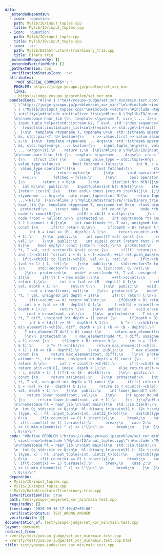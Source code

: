 ```yaml
---
data:
  _extendedDependsOn:
  - icon: ':question:'
    path: Mylib/IO/input_tuples.cpp
    title: Mylib/IO/input_tuples.cpp
  - icon: ':question:'
    path: Mylib/IO/input_tuple.cpp
    title: Mylib/IO/input_tuple.cpp
  - icon: ':x:'
    path: Mylib/DataStructure/Trie/binary_trie.cpp
    title: Binary trie
  _extendedRequiredBy: []
  _extendedVerifiedWith: []
  _pathExtension: cpp
  _verificationStatusIcon: ':x:'
  attributes:
    '*NOT_SPECIAL_COMMENTS*': ''
    PROBLEM: https://judge.yosupo.jp/problem/set_xor_min
    links:
    - https://judge.yosupo.jp/problem/set_xor_min
  bundledCode: "#line 1 \"test/yosupo-judge/set_xor_min/main.test.cpp\"\n#define PROBLEM\
    \ \"https://judge.yosupo.jp/problem/set_xor_min\"\n\n#include <iostream>\n#line\
    \ 3 \"Mylib/IO/input_tuples.cpp\"\n#include <vector>\n#include <tuple>\n#include\
    \ <utility>\n#include <initializer_list>\n#line 6 \"Mylib/IO/input_tuple.cpp\"\
    \n\nnamespace haar_lib {\n  template <typename T, size_t ... I>\n  static void\
    \ input_tuple_helper(std::istream &s, T &val, std::index_sequence<I ...>){\n \
    \   (void)std::initializer_list<int>{(void(s >> std::get<I>(val)), 0) ...};\n\
    \  }\n\n  template <typename T, typename U>\n  std::istream& operator>>(std::istream\
    \ &s, std::pair<T, U> &value){\n    s >> value.first >> value.second;\n    return\
    \ s;\n  }\n\n  template <typename ... Args>\n  std::istream& operator>>(std::istream\
    \ &s, std::tuple<Args ...> &value){\n    input_tuple_helper(s, value, std::make_index_sequence<sizeof\
    \ ... (Args)>());\n    return s;\n  }\n}\n#line 8 \"Mylib/IO/input_tuples.cpp\"\
    \n\nnamespace haar_lib {\n  template <typename ... Args>\n  class InputTuples\
    \ {\n    struct iter {\n      using value_type = std::tuple<Args ...>;\n     \
    \ value_type value;\n      bool fetched = false;\n      int N, c = 0;\n\n    \
    \  value_type operator*(){\n        if(not fetched){\n          std::cin >> value;\n\
    \        }\n        return value;\n      }\n\n      void operator++(){\n     \
    \   ++c;\n        fetched = false;\n      }\n\n      bool operator!=(iter &) const\
    \ {\n        return c < N;\n      }\n\n      iter(int N): N(N){}\n    };\n\n \
    \   int N;\n\n  public:\n    InputTuples(int N): N(N){}\n\n    iter begin() const\
    \ {return iter(N);}\n    iter end() const {return iter(N);}\n  };\n\n  template\
    \ <typename ... Args>\n  auto input_tuples(int N){\n    return InputTuples<Args\
    \ ...>(N);\n  }\n}\n#line 3 \"Mylib/DataStructure/Trie/binary_trie.cpp\"\n\nnamespace\
    \ haar_lib {\n  template <typename T, unsigned int B>\n  class binary_trie {\n\
    \  protected:\n    struct node {\n      int count;\n      node *ch[2];\n     \
    \ node(): count(0){\n        ch[0] = ch[1] = nullptr;\n      }\n    };\n\n   \
    \ node *root = nullptr;\n\n  protected:\n    int count(node *t) const {return\
    \ t ? t->count : 0;}\n\n    int count(node *t, T val, unsigned int depth = 1)\
    \ const {\n      if(!t) return 0;\n\n      if(depth > B) return t->count;\n\n\
    \      int b = (val >> (B - depth)) & 1;\n      return count(t->ch[b], val, depth\
    \ + 1);\n    }\n\n  public:\n    int count(T val) const {\n      return count(root,\
    \ val);\n    }\n\n  public:\n    int size() const {return root ? root->count :\
    \ 0;}\n    bool empty() const {return !root;}\n\n  protected:\n    void to_list(node\
    \ *t, T val, std::vector<T> &ret) const {\n      if(!t) return;\n      if(!t->ch[0]\
    \ and !t->ch[1]) for(int i = 0; i < t->count; ++i) ret.push_back(val);\n\n   \
    \   if(t->ch[0]) to_list(t->ch[0], val << 1, ret);\n      if(t->ch[1]) to_list(t->ch[1],\
    \ (val << 1) | 1, ret);\n    }\n\n  public:\n    std::vector<T> to_list() const\
    \ {\n      std::vector<T> ret;\n      to_list(root, 0, ret);\n      return ret;\n\
    \    }\n\n  protected:\n    node* insert(node *t, T val, unsigned int depth =\
    \ 1){\n      if(!t) t = new node();\n\n      ++(t->count);\n      if(depth > B)\
    \ return t;\n\n      int b = (val >> (B - depth)) & 1;\n      t->ch[b] = insert(t->ch[b],\
    \ val, depth + 1);\n      return t;\n    }\n\n  public:\n    void insert(T val){\n\
    \      root = insert(root, val);\n    }\n\n  protected:\n    node* erase(node\
    \ *t, T val, unsigned int depth = 1){\n      if(!t) return t;\n\n      --(t->count);\n\
    \      if(t->count == 0) return nullptr;\n      if(depth > B) return t;\n\n  \
    \    int b = (val >> (B - depth)) & 1;\n      t->ch[b] = erase(t->ch[b], val,\
    \ depth + 1);\n      return t;\n    }\n\n  public:\n    void erase(T val){\n \
    \     root = erase(root, val);\n    }\n\n  protected:\n    T min_element(node\
    \ *t, T diff, unsigned int depth = 1) const {\n      if(depth > B) return 0;\n\
    \      int b = (diff >> (B - depth)) & 1;\n      b ^= !t->ch[b];\n      return\
    \ min_element(t->ch[b], diff, depth + 1) | (b << (B - depth));\n    }\n\n  public:\n\
    \    T min_element(T diff = 0) const {\n      return min_element(root, diff);\n\
    \    }\n\n  protected:\n    T max_element(node *t, T diff, unsigned int depth\
    \ = 1) const {\n      if(depth > B) return 0;\n      int b = !((diff >> (B - depth))\
    \ & 1);\n      b ^= !t->ch[b];\n      return max_element(t->ch[b], diff, depth\
    \ + 1) | (b << (B - depth));\n    }\n\n  public:\n    T max_element(T diff = 0)\
    \ const {\n      return max_element(root, diff);\n    }\n\n  protected:\n    T\
    \ at(node *t, int index, unsigned int depth = 1) const {\n      if(depth > B)\
    \ return 0;\n\n      int c = count(t->ch[0]);\n      if(t->ch[0] and index < c)\
    \ return at(t->ch[0], index, depth + 1);\n      else return at(t->ch[1], index\
    \ - c, depth + 1) | ((T)1 << (B - depth));\n    }\n\n  public:\n    T at(int index)\
    \ const {\n      return at(index);\n    }\n\n  protected:\n    int lower_bound(node\
    \ *t, T val, unsigned int depth = 1) const {\n      if(!t) return 0;\n      int\
    \ b = (val >> (B - depth)) & 1;\n      return (b ? count(t->ch[0]) : 0) + lower_bound(t->ch[b],\
    \ val, depth + 1);\n    }\n\n  public:\n    int lower_bound(T val) const {\n \
    \     return lower_bound(root, val);\n    }\n\n    int upper_bound(T val) const\
    \ {\n      return lower_bound(root, val + 1);\n    }\n  };\n}\n#line 6 \"test/yosupo-judge/set_xor_min/main.test.cpp\"\
    \n\nnamespace hl = haar_lib;\n\nint main(){\n  std::cin.tie(0);\n  std::ios::sync_with_stdio(false);\n\
    \n  int Q; std::cin >> Q;\n\n  hl::binary_trie<uint32_t, 32> t;\n\n  for(auto\
    \ [type, x] : hl::input_tuples<int, uint32_t>(Q)){\n    switch(type){\n    case\
    \ 0:\n      if(t.count(x) == 0) t.insert(x);\n      break;\n    case 1:\n    \
    \  if(t.count(x) == 1) t.erase(x);\n      break;\n    case 2:\n      std::cout\
    \ << (t.min_element(x) ^ x) << \"\\n\";\n      break;\n    }\n  }\n\n  return\
    \ 0;\n}\n"
  code: "#define PROBLEM \"https://judge.yosupo.jp/problem/set_xor_min\"\n\n#include\
    \ <iostream>\n#include \"Mylib/IO/input_tuples.cpp\"\n#include \"Mylib/DataStructure/Trie/binary_trie.cpp\"\
    \n\nnamespace hl = haar_lib;\n\nint main(){\n  std::cin.tie(0);\n  std::ios::sync_with_stdio(false);\n\
    \n  int Q; std::cin >> Q;\n\n  hl::binary_trie<uint32_t, 32> t;\n\n  for(auto\
    \ [type, x] : hl::input_tuples<int, uint32_t>(Q)){\n    switch(type){\n    case\
    \ 0:\n      if(t.count(x) == 0) t.insert(x);\n      break;\n    case 1:\n    \
    \  if(t.count(x) == 1) t.erase(x);\n      break;\n    case 2:\n      std::cout\
    \ << (t.min_element(x) ^ x) << \"\\n\";\n      break;\n    }\n  }\n\n  return\
    \ 0;\n}\n"
  dependsOn:
  - Mylib/IO/input_tuples.cpp
  - Mylib/IO/input_tuple.cpp
  - Mylib/DataStructure/Trie/binary_trie.cpp
  isVerificationFile: true
  path: test/yosupo-judge/set_xor_min/main.test.cpp
  requiredBy: []
  timestamp: '2020-09-16 17:10:42+09:00'
  verificationStatus: TEST_WRONG_ANSWER
  verifiedWith: []
documentation_of: test/yosupo-judge/set_xor_min/main.test.cpp
layout: document
redirect_from:
- /verify/test/yosupo-judge/set_xor_min/main.test.cpp
- /verify/test/yosupo-judge/set_xor_min/main.test.cpp.html
title: test/yosupo-judge/set_xor_min/main.test.cpp
---
```

